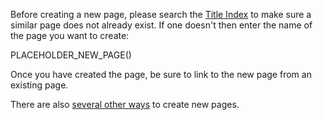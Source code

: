 Before creating a new page, please search the [Title Index](/TitleIndex) to make sure a similar page does not already exist.  If one doesn't then enter the name of the page you want to create:

 PLACEHOLDER_NEW_PAGE()

Once you have created the page, be sure to link to the new page from an existing page.

There are also [several other ways](/HelpOnPageCreation) to create new pages.
